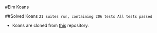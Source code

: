 #Elm Koans

##Solved Koans
`
  21 suites run, containing 206 tests
  All tests passed
`
* Koans are cloned from [this](https://github.com/robertjlooby/elm-koans) repository.
